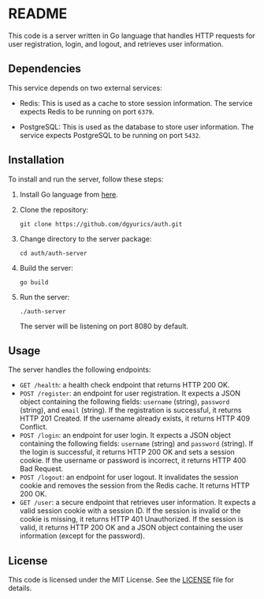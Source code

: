 # README

This code is a server written in Go language that handles HTTP requests for user registration, login, and logout, and retrieves user information. 

## Dependencies

This service depends on two external services:

- Redis: This is used as a cache to store session information. The service expects Redis to be running on port `6379`.

- PostgreSQL: This is used as the database to store user information. The service expects PostgreSQL to be running on port `5432`.

## Installation

To install and run the server, follow these steps:

1. Install Go language from [here](https://golang.org/dl/).

2. Clone the repository:

   ```
   git clone https://github.com/dgyurics/auth.git
   ```

3. Change directory to the server package:

   ```
   cd auth/auth-server
   ```

4. Build the server:

   ```
   go build
   ```

5. Run the server:

   ```
   ./auth-server
   ```

   The server will be listening on port 8080 by default.

## Usage

The server handles the following endpoints:

- `GET /health`: a health check endpoint that returns HTTP 200 OK.
- `POST /register`: an endpoint for user registration. It expects a JSON object containing the following fields: `username` (string), `password` (string), and `email` (string). If the registration is successful, it returns HTTP 201 Created. If the username already exists, it returns HTTP 409 Conflict.
- `POST /login`: an endpoint for user login. It expects a JSON object containing the following fields: `username` (string) and `password` (string). If the login is successful, it returns HTTP 200 OK and sets a session cookie. If the username or password is incorrect, it returns HTTP 400 Bad Request.
- `POST /logout`: an endpoint for user logout. It invalidates the session cookie and removes the session from the Redis cache. It returns HTTP 200 OK.
- `GET /user`: a secure endpoint that retrieves user information. It expects a valid session cookie with a session ID. If the session is invalid or the cookie is missing, it returns HTTP 401 Unauthorized. If the session is valid, it returns HTTP 200 OK and a JSON object containing the user information (except for the password).

## License

This code is licensed under the MIT License. See the [LICENSE](https://github.com/dgyurics/auth/blob/master/LICENSE) file for details.
